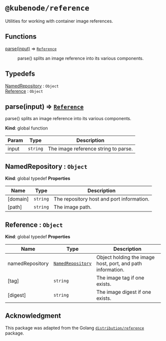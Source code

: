 # `@kubenode/reference`

Utilities for working with container image references.

## Functions

<dl>
<dt><a href="#parse">parse(input)</a> ⇒ <code><a href="#Reference">Reference</a></code></dt>
<dd><p>parse() splits an image reference into its various components.</p>
</dd>
</dl>

## Typedefs

<dl>
<dt><a href="#NamedRepository">NamedRepository</a> : <code>Object</code></dt>
<dd></dd>
<dt><a href="#Reference">Reference</a> : <code>Object</code></dt>
<dd></dd>
</dl>

<a name="parse"></a>

## parse(input) ⇒ [<code>Reference</code>](#Reference)
parse() splits an image reference into its various components.

**Kind**: global function

| Param | Type | Description |
| --- | --- | --- |
| input | <code>string</code> | The image reference string to parse. |

<a name="NamedRepository"></a>

## NamedRepository : <code>Object</code>
**Kind**: global typedef
**Properties**

| Name | Type | Description |
| --- | --- | --- |
| [domain] | <code>string</code> | The repository host and port information. |
| [path] | <code>string</code> | The image path. |

<a name="Reference"></a>

## Reference : <code>Object</code>
**Kind**: global typedef
**Properties**

| Name | Type | Description |
| --- | --- | --- |
| namedRepository | [<code>NamedRepository</code>](#NamedRepository) | Object holding the image host, port, and path information. |
| [tag] | <code>string</code> | The image tag if one exists. |
| [digest] | <code>string</code> | The image digest if one exists. |

## Acknowledgment

This package was adapted from the Golang
[`distribution/reference`](https://pkg.go.dev/github.com/distribution/reference)
package.

